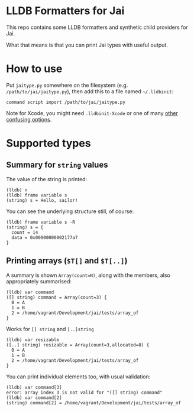 # LLDB Formatters for Jai

This repo contains some LLDB formatters and synthetic child providers for Jai.

What that means is that you can print Jai types with useful output.

# How to use

Put `jaitype.py` somewhere on the filesystem (e.g. `/path/to/jai/jaitype.py`), then add
this to a file named `~/.lldbinit`:

```
command script import /path/to/jai/jaitype.py
```

Note for Xcode, you might need `.lldbinit-Xcode` or one of many
[other confusing options](https://lldb.llvm.org/man/lldb.html#configuration-files).

# Supported types

## Summary for `string` values

The value of the string is printed:

```
(lldb) n
(lldb) frame variable s
(string) s = Hello, sailor!
```

You can see the underlying structure still, of course:

```
(lldb) frame variable s -R
(string) s = {
  count = 14
  data = 0x00000000002177a7
}
```

## Printing arrays (`$T[]` and `$T[..]`)

A summary is shown `Array(count=N)`, along with the members, also appropriately
summarised:

```
(lldb) var command
([] string) command = Array(count=3) {
  0 = A
  1 = B
  2 = /home/vagrant/Development/jai/tests/array_of
}
```

Works for `[] string` and `[..]string`

```
(lldb) var resizable
([..] string) resizable = Array(count=3,allocated=8) {
  0 = A
  1 = B
  2 = /home/vagrant/Development/jai/tests/array_of
}
```

You can print individual elements too, with usual validation:

```
(lldb) var command[3]
error: array index 3 is not valid for "([] string) command"
(lldb) var command[2]
(string) command[2] = /home/vagrant/Development/jai/tests/array_of
```
